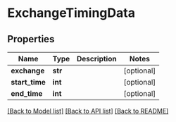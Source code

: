 # ExchangeTimingData

## Properties
Name | Type | Description | Notes
------------ | ------------- | ------------- | -------------
**exchange** | **str** |  | [optional] 
**start_time** | **int** |  | [optional] 
**end_time** | **int** |  | [optional] 

[[Back to Model list]](../README.md#documentation-for-models) [[Back to API list]](../README.md#documentation-for-api-endpoints) [[Back to README]](../README.md)


